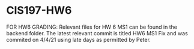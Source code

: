 # CIS197-HW6

FOR HW6 GRADING: Relevant files for HW 6 MS1 can be found in the backend folder. The latest relevant commit is titled HW6 MS1 Fix and was commited on 4/4/21 using late days as permitted by Peter. 
